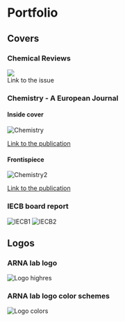 # Portfolio

## Covers

### Chemical Reviews

<img src="https://github.com/EricLarG4/Portfolio/blob/master/images/Cover-ChemRev.jpg"></img>
<br>
<a src="https://pubs.acs.org/toc/chreay/119/10">Link to the issue</a>

### Chemistry - A European Journal

#### Inside cover

![Chemistry](https://github.com/EricLarG4/Portfolio/blob/master/images/Cover_chemistry.jpg)

[Link to the publication](https://chemistry-europe.onlinelibrary.wiley.com/doi/10.1002/chem.201490019)

#### Frontispiece

![Chemistry2](https://github.com/EricLarG4/Portfolio/blob/master/images/Frontispiece-chemistry.png)

[Link to the publication](https://chemistry-europe.onlinelibrary.wiley.com/doi/full/10.1002/chem.201203710)

### IECB board report

![IECB1](https://github.com/EricLarG4/Portfolio/blob/master/images/Cover_IECB_board_part1.png)
![IECB2](https://github.com/EricLarG4/Portfolio/blob/master/images/Cover_IECB_board_part2.png)

## Logos

### ARNA lab logo

![Logo highres](https://github.com/EricLarG4/Portfolio/blob/master/images/Logo_ARNA-lowres.png)

### ARNA lab logo color schemes

![Logo colors](https://github.com/EricLarG4/Portfolio/blob/master/images/Logo_ARNA-color_schemes.png)
